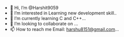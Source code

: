 - 👋 Hi, I’m @Harshit9059
- 👀 I’m interested in Learning new development skill..
- 🌱 I’m currently learning C and C++...
- 💞️ I’m looking to collaborate on ...
- 📫 How to reach me Email: harshu8151@gmail.com...

<!---
Harshit9059/Harshit9059 is a ✨ special ✨ repository because its `README.md` (this file) appears on your GitHub profile.
You can click the Preview link to take a look at your changes.
--->
